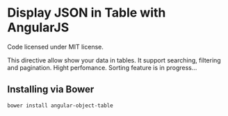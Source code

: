 Display JSON in Table with AngularJS
=================

Code licensed under MIT license.

This directive allow show your data in tables. It support searching, filtering and pagination.
Hight perfomance. Sorting feature is in progress...

## Installing via Bower
```
bower install angular-object-table
```